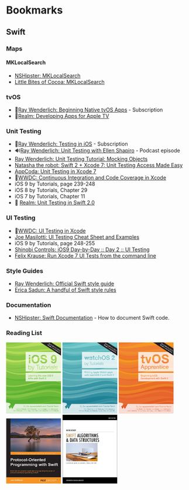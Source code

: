 # Bookmarks

## Swift

### Maps

#### MKLocalSearch

* [NSHipster: MKLocal​Search](http://nshipster.com/mklocalsearch/)
* [Little Bites of Cocoa: MKLocalSearch](https://littlebitesofcocoa.com/47-mklocalsearch)

### tvOS

* 🎥[Ray Wenderlich: Beginning Native tvOS Apps](http://www.raywenderlich.com/120190/video-tutorial-beginning-native-tvos-apps-series-introduction) - Subscription
* 🎥[Realm: Developing Apps for Apple TV](https://realm.io/news/sally-shepard-developing-for-apple-tv/) 

### Unit Testing

* 🎥[Ray Wenderlich: Testing in iOS](http://www.raywenderlich.com/118547/video-tutorial-testing-in-ios-series-introduction) - Subscription
* 🔊[Ray Wenderlich: Unit Testing with Ellen Shapiro](http://www.raywenderlich.com/91410/unit-testing-ellen-shapiro-podcast-s02-e10) - Podcast episode
* [Ray Wenderlich: Unit Testing Tutorial: Mocking Objects](http://www.raywenderlich.com/101306/unit-testing-tutorial-mocking-objects)
* [Natasha the robot: Swift 2 + Xcode 7: Unit Testing Access Made Easy](https://www.natashatherobot.com/swift-2-xcode-7-unit-testing-access/)
* [AppCoda: Unit Testing in Xcode 7](http://www.appcoda.com/unit-testing-swift/)
* 🎥[WWDC: Continuous Integration and Code Coverage in Xcode](https://developer.apple.com/videos/play/wwdc2015/410/)
* iOS 9 by Tutorials, page 239-248
* iOS 8 by Tutorials, Chapter 29
* iOS 7 by Tutorials, Chapter 11
* 🎥 [Realm: Unit Testing in Swift 2.0](https://realm.io/news/jorge-ortiz-unit-testing-swift-2/)

### UI Testing

* 🎥[WWDC: UI Testing in Xcode](https://developer.apple.com/videos/play/wwdc2015/406/)
* [Joe Masilotti: UI Testing Cheat Sheet and Examples](http://masilotti.com/ui-testing-cheat-sheet/)
* iOS 9 by Tutorials, page 248-255
* [Shinobi Controls: iOS9 Day-by-Day :: Day 2 :: UI Testing](https://www.shinobicontrols.com/blog/ios9-day-by-day-day2-ui-testing)
* [Felix Krause: Run Xcode 7 UI Tests from the command line](https://krausefx.com/blog/run-xcode-7-ui-tests-from-the-command-line)

### Style Guides

* [Ray Wenderlich: Official Swift style guide](https://github.com/raywenderlich/swift-style-guide)
* [Erica Sadun: A handful of Swift style rules](http://ericasadun.com/2015/11/17/a-handful-of-swift-style-rules-swiftlang/)

### Documentation

* [NSHipster: Swift Documentation](http://nshipster.com/swift-documentation/) - How to document Swift code.

### Reading List

[<img src="/ios9tutorials.png"  width="150" >](https://www.raywenderlich.com/store/ios-9-by-tutorials) [<img src="/watchos2.png"  width="150" >](http://www.raywenderlich.com/store/watchos-2-by-tutorials) [<img src="/tvos.png"  width="150" >](http://www.raywenderlich.com/store/tvos-apprentice) [<img src="/protocolOriented.jpeg" width="150">](http://www.amazon.com/Protocol-Oriented-Programming-Swift-Jon-Hoffman-ebook/dp/B01BDQK5GS/) [<img src="/algorithms.jpg" width="150">](http://shop.waynewbishop.com/products/swift-algorithms-book)

